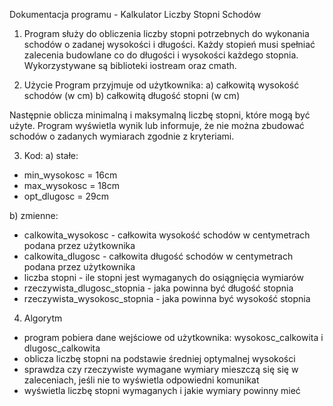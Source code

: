 Dokumentacja programu - Kalkulator Liczby Stopni Schodów

1. Program służy do obliczenia liczby stopni potrzebnych do wykonania schodów o zadanej wysokości i długości. Każdy stopień musi spełniać zalecenia budowlane co do długości i wysokości każdego stopnia.
Wykorzystywane są biblioteki iostream oraz cmath. 

2. Użycie
Program przyjmuje od użytkownika:
a) całkowitą wysokość schodów (w cm)
b) całkowitą długość stopni (w cm)

Następnie oblicza minimalną i maksymalną liczbę stopni, które mogą być użyte.
Program wyświetla wynik lub informuje, że nie można zbudować schodów o zadanych wymiarach zgodnie z kryteriami.

3. Kod:
a) stałe:
- min_wysokosc = 16cm
- max_wysokosc = 18cm
- opt_dlugosc = 29cm

b) zmienne:
- calkowita_wysokosc - całkowita wysokość schodów w centymetrach podana przez użytkownika
- calkowita_dlugosc - całkowita długość schodów w centymetrach podana przez użytkownika
- liczba stopni - ile stopni jest wymaganych do osiągnięcia wymiarów
- rzeczywista_dlugosc_stopnia - jaka powinna być długość stopnia
- rzeczywista_wysokosc_stopnia - jaka powinna być wysokość stopnia

4. Algorytm
- program pobiera dane wejściowe od użytkownika: wysokosc_calkowita i dlugosc_calkowita
- oblicza liczbę stopni na podstawie średniej optymalnej wysokości
- sprawdza czy rzeczywiste wymagane wymiary mieszczą się się w zaleceniach, jeśli nie to wyświetla odpowiedni komunikat
- wyświetla liczbę stopni wymaganych i jakie wymiary powinny mieć
